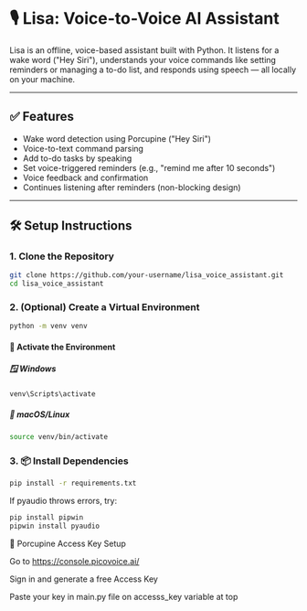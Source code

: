 # 🎙️ Lisa: Voice-to-Voice AI Assistant

Lisa is an offline, voice-based assistant built with Python. It listens for a wake word ("Hey Siri"), understands your voice commands like setting reminders or managing a to-do list, and responds using speech — all locally on your machine.

---

## ✅ Features

- Wake word detection using Porcupine ("Hey Siri")
- Voice-to-text command parsing
- Add to-do tasks by speaking
- Set voice-triggered reminders (e.g., "remind me after 10 seconds")
- Voice feedback and confirmation
- Continues listening after reminders (non-blocking design)

---

## 🛠️ Setup Instructions

### 1. Clone the Repository

```bash
git clone https://github.com/your-username/lisa_voice_assistant.git
cd lisa_voice_assistant
```
### 2. (Optional) Create a Virtual Environment
```bash
python -m venv venv
```
#### 🔄 Activate the Environment

##### 🪟 Windows

```bash
venv\Scripts\activate
```
##### 🐧 macOS/Linux
```bash
source venv/bin/activate
```
### 3. 📦 Install Dependencies

```bash
pip install -r requirements.txt
```
If pyaudio throws errors, try:
```bash
pip install pipwin
pipwin install pyaudio
```
🔑 Porcupine Access Key Setup

Go to https://console.picovoice.ai/

Sign in and generate a free Access Key

Paste your key in main.py file on accesss_key variable at top

